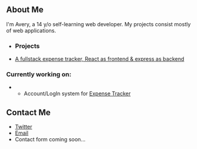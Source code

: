 ## About Me
I'm Avery, a 14 y/o self-learning web developer. My projects consist mostly of web applications.

* ### Projects
 - [A fullstack expense tracker, React as frontend & express as backend](https://github.com/averynova/expense-tracker)

### Currently working on:
* - Account/LogIn system for [Expense Tracker](https://github.com/averynova/expense-tracker/tree/auth)

## Contact Me

 - [Twitter](https://twitter.com/averyn0va)
 - [Email](mailto:"devaverynova@gmail.com")
 - Contact form coming soon...
